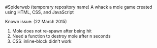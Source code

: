 #Spiderweb
(temporary repository name)
A whack a mole game created using HTML, CSS, and JavaScript


Known issue: (22 March 2015)
1. Mole does not re-spawn after being hit
2. Need a function to destroy mole after n seconds
3. CSS: inline-block didn't work